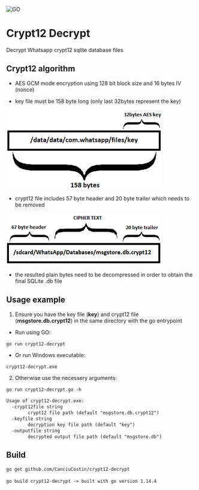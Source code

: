![GO][go-shield]
# Crypt12 Decrypt

Decrypt Whatsapp crypt12  sqlite database files

## Crypt12 algorithm

* AES GCM mode encryption using 128 bit block size and 16 bytes IV (nonce)

* key file must be 158 byte long (only last 32bytes represent the key)

![Key](key.png?raw=true "Key")

* crypt12 file includes 57 byte header and 20 byte trailer which needs to be removed

![crypt12file](crypt12file.png?raw=true "crypt12 file")

* the resulted plain bytes need to be decompressed in order to obtain the final SQLite .db file

## Usage example

1. Ensure you have the key file (**key**) and crypt12 file (**msgstore.db.crypt12**) in the same directory with the go entrypoint
* Run using GO:
```
go run crypt12-decrypt
```
* Or run Windows executable:
```
crypt12-decrypt.exe
```
 2. Otherwise use the necessery arguments:
```
go run crypt12-decrypt.go -h
```
```
Usage of crypt12-decrypt.exe:
  -crypt12file string
        crypt12 file path (default "msgstore.db.crypt12")
  -keyfile string
        decryption key file path (default "key")
  -outputfile string
        decrypted output file path (default "msgstore.db")
```

## Build

```
go get github.com/CanciuCostin/crypt12-decrypt

go build crypt12-decrypt -> built with go version 1.14.4
```


<!-- Markdown link & img dfn's -->
[go-shield]: https://img.shields.io/badge/go-1.14.4-green
